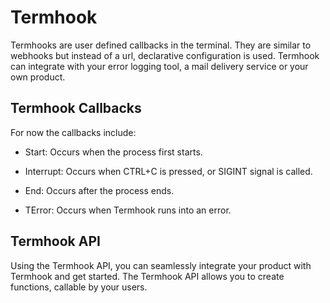 # Termhook

Termhooks are user defined callbacks in the terminal. They are similar to webhooks but instead of a url, declarative configuration is used. Termhook can integrate with your error logging tool, a mail delivery service or your own product.

## Termhook Callbacks

For now the callbacks include:

- Start: Occurs when the process first starts.

- Interrupt: Occurs when CTRL+C is pressed, or SIGINT signal is called.

- End: Occurs after the process ends.

- TError: Occurs when Termhook runs into an error.

## Termhook API

Using the Termhook API, you can seamlessly integrate your product with Termhook and get started. The Termhook API allows you to create functions, callable by your users.

